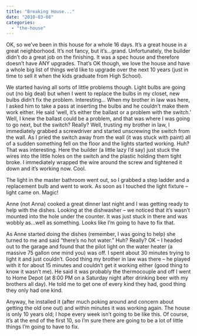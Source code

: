 ```yaml
---
title: "Breaking House..."
date: "2010-03-08"
categories: 
  - "the-house"
---
```


OK, so we’ve been in this house for a whole 16 days. It’s a great house in a great neighborhood. It’s not fancy, but it’s…grand. Unfortunately, the builder didn’t do a great job on the finishing. It was a spec house and therefore doesn’t have ANY upgrades. That’s OK though, we love the house and have a whole big list of things we’d like to upgrade over the next 10 years (just in time to sell it when the kids graduate from High School).

We started having all sorts of little problems though. Light bulbs are going out (no big deal) but when I went to replace the bulbs in my closet, new bulbs didn’t fix the problem. Interesting… When my brother in law was here, I asked him to take a pass at inserting the bulbs and he couldn’t make them work either. He said ‘well, it’s either the ballast or a problem with the switch.’ Well, I knew the ballast could be a problem, and that was where I was going to go next, but the switch? Really? Well, trusting my brother in law, I immediately grabbed a screwdriver and started unscrewing the switch from the wall. As I pried the switch away from the wall (it was stuck with paint) all of a sudden something fell on the floor and the lights started working. Huh? That was interesting. Here the builder (a little lazy I’d say) just stuck the wires into the little holes on the switch and the plastic holding them tight broke. I immediately wrapped the wire around the screw and tightened it down and it’s working now. Cool.

The light in the master bathroom went out, so I grabbed a step ladder and a replacement bulb and went to work. As soon as I touched the light fixture – light came on. Magic!

Anne (not Anna) cooked a great dinner last night and I was getting ready to help with the dishes. Looking at the dishwasher – we noticed that it’s wasn’t mounted into the hole under the counter. It was just stuck in there and was wobbly as…well as something. Looks like I’m going to have to fix that.

As Anne started doing the dishes (remember, I was going to help) she turned to me and said “there’s no hot water.” Huh? Really? OK – I headed out to the garage and found that the pilot light on the water heater (a massive 75 gallon one mind you) was off. I spent about 30 minutes trying to light it and just couldn’t. Good thing my brother in law was there – he played with it for about 15 minutes and couldn’t get it working either (good thing to know it wasn’t me). He said it was probably the thermocouple and off I went to Home Depot (at 8:00 PM on a Saturday night after drinking beer with my brothers all day). He told me to get one of every kind they had, good thing they only had one kind.

Anyway, he installed it (after much poking around and concern about getting the old one out) and within minutes it was working again. The house is only 10 years old; I hope every week isn’t going to be like this. Of course, it’s at the end of the first 10, so I’m sure there are going to be a lot of little things I’m going to have to fix.
